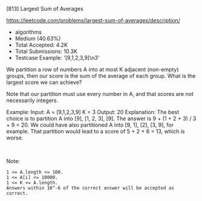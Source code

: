 [813] Largest Sum of Averages  

https://leetcode.com/problems/largest-sum-of-averages/description/

* algorithms
* Medium (40.63%)
* Total Accepted:    4.2K
* Total Submissions: 10.3K
* Testcase Example:  '[9,1,2,3,9]\n3'

We partition a row of numbers A into at most K adjacent (non-empty) groups, then our score is the sum of the average of each group. What is the largest score we can achieve?

Note that our partition must use every number in A, and that scores are not necessarily integers.


Example:
Input: 
A = [9,1,2,3,9]
K = 3
Output: 20
Explanation: 
The best choice is to partition A into [9], [1, 2, 3], [9]. The answer is 9 + (1 + 2 + 3) / 3 + 9 = 20.
We could have also partitioned A into [9, 1], [2], [3, 9], for example.
That partition would lead to a score of 5 + 2 + 6 = 13, which is worse.


 

Note: 


	1 <= A.length <= 100.
	1 <= A[i] <= 10000.
	1 <= K <= A.length.
	Answers within 10^-6 of the correct answer will be accepted as correct.


